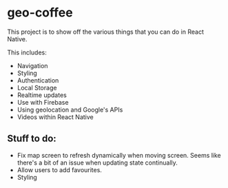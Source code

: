 # geo-coffee

This project is to show off the various things that you can do in React Native.

This includes:
- Navigation
- Styling
- Authentication 
- Local Storage
- Realtime updates
- Use with Firebase
- Using geolocation and Google's APIs
- Videos within React Native

## Stuff to do: 

- Fix map screen to refresh dynamically when moving screen. Seems like there's a bit of an issue when updating state continually.
- Allow users to add favourites.
- Styling 

